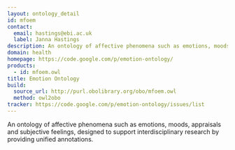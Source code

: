 ```yaml
---
layout: ontology_detail
id: mfoem
contact:
  email: hastings@ebi.ac.uk
  label: Janna Hastings
description: An ontology of affective phenomena such as emotions, moods, appraisals and subjective feelings.
domain: health
homepage: https://code.google.com/p/emotion-ontology/
products:
  - id: mfoem.owl
title: Emotion Ontology
build:
  source_url: http://purl.obolibrary.org/obo/mfoem.owl
  method: owl2obo
tracker: https://code.google.com/p/emotion-ontology/issues/list
---
```


An ontology of affective phenomena such as emotions, moods, appraisals and subjective feelings, designed to support interdisciplinary research by providing unified annotations.

